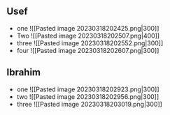 ## Usef
- one
  ![[Pasted image 20230318202425.png|300]]
- Two 
  ![[Pasted image 20230318202507.png|400]]
- three 
  ![[Pasted image 20230318202552.png|300]]
- four
   ![[Pasted image 20230318202607.png|300]]

## Ibrahim

- one
  ![[Pasted image 20230318202923.png|300]]
- two
  ![[Pasted image 20230318202956.png|300]]
- three
  ![[Pasted image 20230318203019.png|300]]
